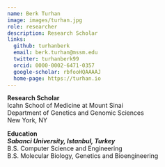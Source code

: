 ```yaml
---
name: Berk Turhan
image: images/turhan.jpg
role: researcher
description: Research Scholar
links:
  github: turhanberk
  email: berk.turhan@mssm.edu
  twitter: turhanberk99
  orcid: 0000-0002-6471-0357
  google-scholar: rbfooHQAAAAJ
  home-page: https://turhan.io
---
```


**Research Scholar**<br>
Icahn School of Medicine at Mount Sinai<br>
Department of Genetics and Genomic Sciences<br>
New York, NY


**Education**<br>
***Sabanci University, Istanbul, Turkey***<br>
B.S. Computer Science and Engineering <br>
B.S. Molecular Biology, Genetics and Bioengineering<br>